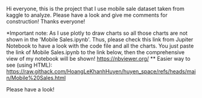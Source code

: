 Hi everyone, this is the project that I use mobile sale dataset taken from kaggle to analyze. Please have a look and give me comments for construction! Thanks everyone!

*Important note: As I use plotly to draw charts so all those charts are not shown in the 'Mobile Sales.ipynb'. Thus, please check this link from Jupiter Notebook to have a look with the code file and all the charts. You just paste the link of Mobile Sales.ipynb to the link below, then the comprehensive view of my notebook will be shown! https://nbviewer.org/ 
** Easier way to see (using HTML): https://raw.githack.com/HoangLeKhanhHuyen/huyen_space/refs/heads/main/Mobile%20Sales.html

Please have a look!

